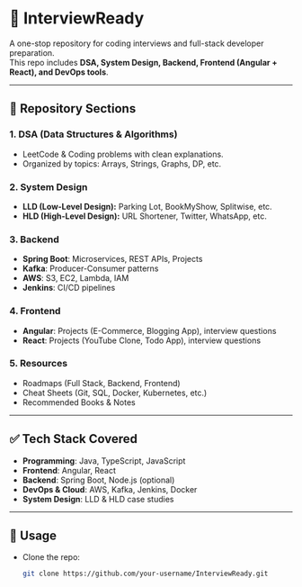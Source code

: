 # 🚀 InterviewReady

A one-stop repository for coding interviews and full-stack developer preparation.  
This repo includes **DSA, System Design, Backend, Frontend (Angular + React), and DevOps tools**.

---

## 📂 Repository Sections

### 1. DSA (Data Structures & Algorithms)
- LeetCode & Coding problems with clean explanations.
- Organized by topics: Arrays, Strings, Graphs, DP, etc.

### 2. System Design
- **LLD (Low-Level Design):** Parking Lot, BookMyShow, Splitwise, etc.
- **HLD (High-Level Design):** URL Shortener, Twitter, WhatsApp, etc.

### 3. Backend
- **Spring Boot**: Microservices, REST APIs, Projects  
- **Kafka**: Producer-Consumer patterns  
- **AWS**: S3, EC2, Lambda, IAM  
- **Jenkins**: CI/CD pipelines  

### 4. Frontend
- **Angular**: Projects (E-Commerce, Blogging App), interview questions  
- **React**: Projects (YouTube Clone, Todo App), interview questions  

### 5. Resources
- Roadmaps (Full Stack, Backend, Frontend)  
- Cheat Sheets (Git, SQL, Docker, Kubernetes, etc.)  
- Recommended Books & Notes  

---

## ✅ Tech Stack Covered
- **Programming**: Java, TypeScript, JavaScript  
- **Frontend**: Angular, React  
- **Backend**: Spring Boot, Node.js (optional)  
- **DevOps & Cloud**: AWS, Kafka, Jenkins, Docker  
- **System Design**: LLD & HLD case studies  

---

## 📌 Usage
- Clone the repo:  
  ```bash
  git clone https://github.com/your-username/InterviewReady.git
